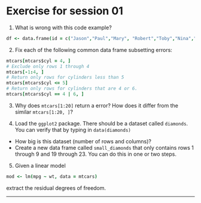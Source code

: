 # Exercise for session 01

1. What is wrong with this code example?

```coffee
df <- data.frame(id = c("Jason","Paul","Mary", "Robert","Toby","Nina","Robin","James"), x = 1:10, y = rnorm(10))
```

2. Fix each of the following common data frame subsetting errors:

```coffee
mtcars[mtcars$cyl = 4, ]
# Exclude only rows 1 through 4
mtcars[-1:4, ]
# Return only rows for cylinders less than 5
mtcars[mtcars$cyl <= 5]
# Return only rows for cylinders that are 4 or 6.
mtcars[mtcars$cyl == 4 | 6, ]
```

3. Why does `mtcars[1:20]` return a error? How does it differ from the similar `mtcars[1:20, ]`?


4. Load the `ggplot2` package. There should be a dataset called `diamonds`. You can verify that by typing in `data(diamonds)`

* How big is this dataset (number of rows and columns)?
* Create a new data frame called `small_diamonds` that only contains rows 1 through 9 and 19 through 23. You can do this in one or two steps.

5. Given a linear model

```coffee
mod <- lm(mpg ~ wt, data = mtcars)
```

extract the residual degrees of freedom.


----

